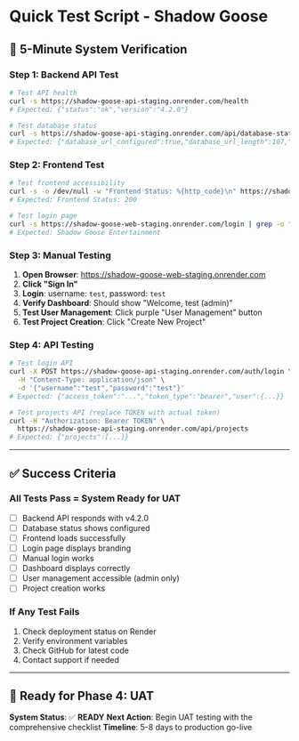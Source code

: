 # Quick Test Script - Shadow Goose

## 🚀 **5-Minute System Verification**

### **Step 1: Backend API Test**
```bash
# Test API health
curl -s https://shadow-goose-api-staging.onrender.com/health
# Expected: {"status":"ok","version":"4.2.0"}

# Test database status
curl -s https://shadow-goose-api-staging.onrender.com/api/database-status
# Expected: {"database_url_configured":true,"database_url_length":107,"ready_for_database_integration":true}
```

### **Step 2: Frontend Test**
```bash
# Test frontend accessibility
curl -s -o /dev/null -w "Frontend Status: %{http_code}\n" https://shadow-goose-web-staging.onrender.com
# Expected: Frontend Status: 200

# Test login page
curl -s https://shadow-goose-web-staging.onrender.com/login | grep -o "Shadow Goose Entertainment"
# Expected: Shadow Goose Entertainment
```

### **Step 3: Manual Testing**
1. **Open Browser**: https://shadow-goose-web-staging.onrender.com
2. **Click "Sign In"**
3. **Login**: username: `test`, password: `test`
4. **Verify Dashboard**: Should show "Welcome, test (admin)"
5. **Test User Management**: Click purple "User Management" button
6. **Test Project Creation**: Click "Create New Project"

### **Step 4: API Testing**
```bash
# Test login API
curl -X POST https://shadow-goose-api-staging.onrender.com/auth/login \
  -H "Content-Type: application/json" \
  -d '{"username":"test","password":"test"}'
# Expected: {"access_token":"...","token_type":"bearer","user":{...}}

# Test projects API (replace TOKEN with actual token)
curl -H "Authorization: Bearer TOKEN" \
  https://shadow-goose-api-staging.onrender.com/api/projects
# Expected: {"projects":[...]}
```

---

## ✅ **Success Criteria**

### **All Tests Pass = System Ready for UAT**
- [ ] Backend API responds with v4.2.0
- [ ] Database status shows configured
- [ ] Frontend loads successfully
- [ ] Login page displays branding
- [ ] Manual login works
- [ ] Dashboard displays correctly
- [ ] User management accessible (admin only)
- [ ] Project creation works

### **If Any Test Fails**
1. Check deployment status on Render
2. Verify environment variables
3. Check GitHub for latest code
4. Contact support if needed

---

## 🎯 **Ready for Phase 4: UAT**

**System Status**: ✅ **READY**
**Next Action**: Begin UAT testing with the comprehensive checklist
**Timeline**: 5-8 days to production go-live

